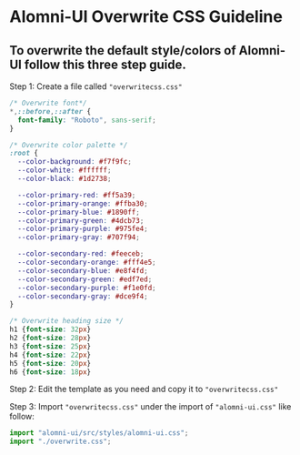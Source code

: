 # Alomni-UI Overwrite CSS Guideline

## To overwrite the default style/colors of Alomni-UI follow this three step guide.

Step 1: Create a file called `"overwritecss.css"` 

```css
/* Overwrite font*/
*,::before,::after {
  font-family: "Roboto", sans-serif;
}

/* Overwrite color palette */
:root {
  --color-background: #f7f9fc;
  --color-white: #ffffff;
  --color-black: #1d2738;

  --color-primary-red: #ff5a39;
  --color-primary-orange: #ffba30;
  --color-primary-blue: #1890ff;
  --color-primary-green: #4dcb73;
  --color-primary-purple: #975fe4;
  --color-primary-gray: #707f94;

  --color-secondary-red: #feeceb;
  --color-secondary-orange: #fff4e5;
  --color-secondary-blue: #e8f4fd;
  --color-secondary-green: #edf7ed;
  --color-secondary-purple: #f1e0fd;
  --color-secondary-gray: #dce9f4;
}

/* Overwrite heading size */
h1 {font-size: 32px}
h2 {font-size: 28px}
h3 {font-size: 25px}
h4 {font-size: 22px}
h5 {font-size: 20px}
h6 {font-size: 18px}
```
Step 2: Edit the template as you need and copy it to `"overwritecss.css"` 

Step 3: Import `"overwritecss.css"` under the import of `"alomni-ui.css"` like follow:

```jsx
import "alomni-ui/src/styles/alomni-ui.css";
import "./overwrite.css";
```
